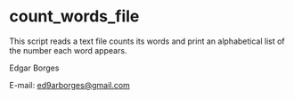count_words_file
================
This script reads a text file counts its words and print an alphabetical list of the number each word appears.

Edgar Borges

E-mail: ed9arborges@gmail.com
